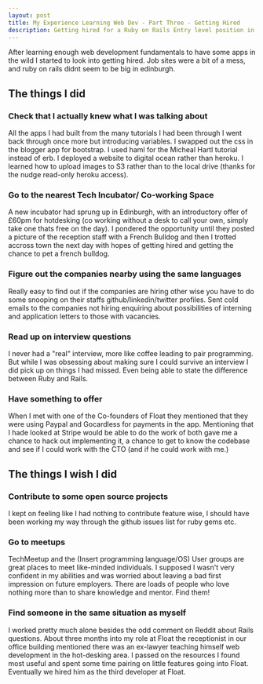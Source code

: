 ```yaml
---
layout: post
title: My Experience Learning Web Dev - Part Three - Getting Hired
description: Getting hired for a Ruby on Rails Entry level position in a Start Up
---
```

After learning enough web development fundamentals to have some apps in the wild I started to look into getting hired. Job sites were a bit of a mess, and ruby on rails didnt seem to be big in edinburgh.

## The things I did

### Check that I actually knew what I was talking about 

All the apps I had built from the many tutorials I had been through I went back through once more but introducing variables. I swapped out the css in the blogger app for bootstrap. I used haml for the Micheal Hartl tutorial instead of erb. I deployed a website to digital ocean rather than heroku. I learned how to upload images to S3 rather than to the local drive (thanks for the nudge read-only heroku access).

### Go to the nearest Tech Incubator/ Co-working Space

A new incubator had sprung up in Edinburgh, with an introductory offer of £60pm for hotdesking (co working without a desk to call your own, simply take one thats free on the day). I pondered the opportunity until they posted a picture of the reception staff with a French Bulldog and then I trotted accross town the next day with hopes of getting hired and getting the chance to pet a french bulldog. 

### Figure out the companies nearby using the same languages

Really easy to find out if the companies are hiring other wise you have to do some snooping on their staffs github/linkedin/twitter profiles. Sent cold emails to the companies not hiring enquiring about possibilities of interning and application letters to those with vacancies. 

### Read up on interview questions

I never had a "real" interview, more like coffee leading to pair programming. But while I was obsessing about making sure I could survive an interview I did pick up on things I had missed. Even being able to state the difference between Ruby and Rails.

### Have something to offer

When I met with one of the Co-founders of Float they mentioned that they were using Paypal and Gocardless for payments in the app. Mentioning that I hade looked at Stripe would be able to do the work of both gave me a chance to hack out implementing it, a chance to get to know the codebase and see if I could work with the CTO (and if he could work with me.)

## The things I wish I did

### Contribute to some open source projects

I kept on feeling like I had nothing to contribute feature wise, I should have been working my way through the github issues list for ruby gems etc.

### Go to meetups

TechMeetup and the (Insert programming language/OS) User groups are great places to meet like-minded individuals. I supposed I wasn't very confident in my abilities and was worried about leaving a bad first impression on future employers. There are loads of people who love nothing more than to share knowledge and mentor. Find them!

### Find someone in the same situation as myself

I worked pretty much alone besides the odd comment on Reddit about Rails questions. About three months into my role at Float the receptionist in our office building mentioned there was an ex-lawyer teaching himself web development in the hot-desking area. I passed on the resources I found most useful and spent some time pairing on little features going into Float. Eventually we hired him as the third developer at Float. 

